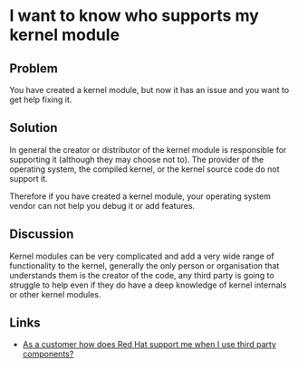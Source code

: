 # I want to know who supports my kernel module

## Problem

You have created a kernel module, but now it has an issue and you want to get help fixing it.

## Solution

In general the creator or distributor of the kernel module is responsible for supporting it (although they may choose not to). The provider of the operating system, the compiled kernel, or the kernel source code do not support it.

Therefore if you have created a kernel module, your operating system vendor can not help you debug it or add features.

## Discussion

Kernel modules can be very complicated and add a very wide range of functionality to the kernel, generally the only person or organisation that understands them is the creator of the code, any third party is going to struggle to help even if they do have a deep knowledge of kernel internals or other kernel modules.

## Links

* [As a customer how does Red Hat support me when I use third party components?](https://access.redhat.com/third-party-software-support)
